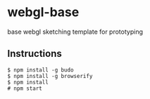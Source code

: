 # webgl-base
base webgl sketching template for prototyping

## Instructions
```
$ npm install -g budo
$ npm install -g browserify
$ npm install
# npm start

```
